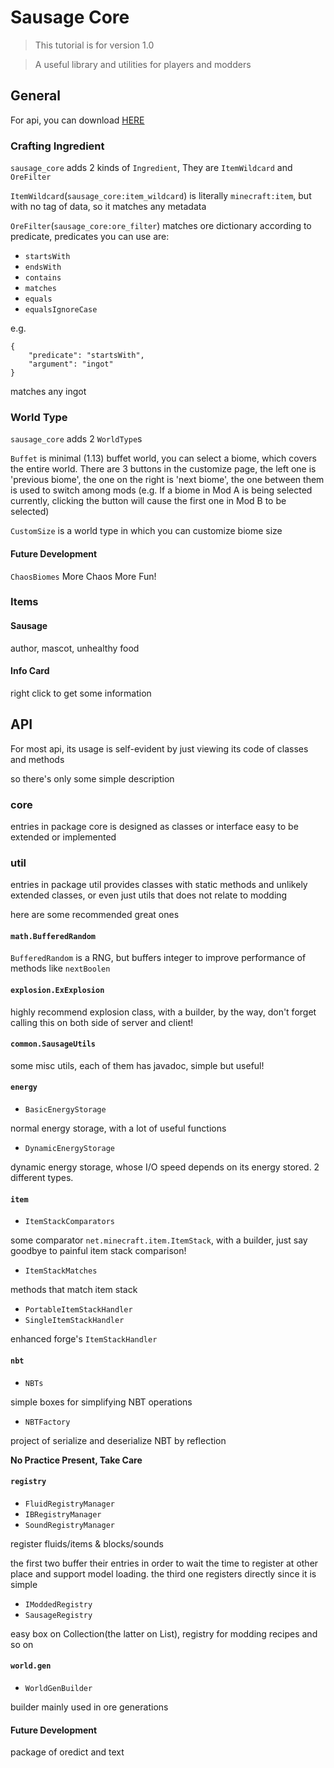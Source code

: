 # Sausage Core

> This tutorial is for version 1.0

> A useful library and utilities for players and modders

## General

For api, you can download [HERE](./api)

### Crafting Ingredient

`sausage_core` adds 2 kinds of `Ingredient`, They are `ItemWildcard` and `OreFilter`

`ItemWildcard`(`sausage_core:item_wildcard`) is literally `minecraft:item`, but with no tag of data, so it matches any metadata

`OreFilter`(`sausage_core:ore_filter`) matches ore dictionary according to predicate, predicates you can use are:

- `startsWith`
- `endsWith`
- `contains`
- `matches`
- `equals`
- `equalsIgnoreCase`

e.g.

	{
		"predicate": "startsWith",
		"argument": "ingot"
	}

matches any ingot

### World Type

`sausage_core` adds 2 `WorldType`s

`Buffet` is minimal (1.13) buffet world, you can select a biome, which covers the entire world. There are 3 buttons in the customize page, the left one is 'previous biome', the one on the right is 'next biome', the one between them is used to switch among mods
(e.g. If a biome in Mod A is being selected currently, clicking the button will cause the first one in Mod B to be selected)

`CustomSize` is a world type in which you can customize biome size

#### Future Development

`ChaosBiomes` More Chaos More Fun!

### Items

#### Sausage

author, mascot, unhealthy food

#### Info Card

right click to get some information

## API

For most api, its usage is self-evident by just viewing its code of classes and methods

so there's only some simple description

### core

entries in package core is designed as classes or interface easy to be extended or implemented

### util

entries in package util provides classes with static methods and unlikely extended classes, or even just utils that does not relate to modding

here are some recommended great ones

#### `math.BufferedRandom`

`BufferedRandom` is a RNG, but buffers integer to improve performance of  methods like `nextBoolen `
#### `explosion.ExExplosion`

highly recommend explosion class, with a builder, by the way, don't forget calling this on both side of server and client!

#### `common.SausageUtils`

some misc utils, each of them has javadoc, simple but useful!

#### `energy`

- `BasicEnergyStorage`

normal energy storage, with a lot of useful functions

- `DynamicEnergyStorage`

dynamic energy storage, whose I/O speed depends on its energy stored. 2 different types.

#### `item`

- `ItemStackComparators`

some comparator `net.minecraft.item.ItemStack`, with a builder, just say goodbye to painful item stack comparison!

- `ItemStackMatches`

methods that match item stack

- `PortableItemStackHandler`
- `SingleItemStackHandler`

enhanced forge's `ItemStackHandler`

#### `nbt`

- `NBTs`

simple boxes for simplifying NBT operations

- `NBTFactory`

project of serialize and deserialize NBT by reflection

**No Practice Present, Take Care**

#### `registry`

- `FluidRegistryManager`
- `IBRegistryManager`
- `SoundRegistryManager`

register fluids/items & blocks/sounds

the first two buffer their entries in order to wait the time to register at other place and support model loading. the third one registers directly since it is simple

- `IModdedRegistry`
- `SausageRegistry`

easy box on Collection(the latter on List), registry for modding recipes and so on

#### `world.gen`

- `WorldGenBuilder`

builder mainly used in ore generations

#### Future Development

package of oredict and text